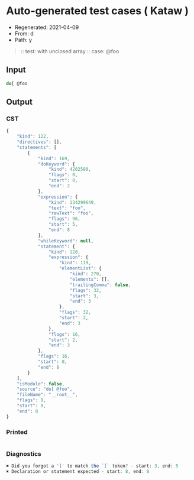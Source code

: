 # Auto-generated test cases ( Kataw )
- Regenerated: 2021-04-09
- From: d
- Path: y
> :: test: with unclosed array
> :: case: @foo
## Input

`````js
do[ @foo
`````

## Output

### CST

```javascript
{
    "kind": 122,
    "directives": [],
    "statements": [
        {
            "kind": 169,
            "doKeyword": {
                "kind": 4202580,
                "flags": 0,
                "start": 0,
                "end": 2
            },
            "expression": {
                "kind": 134299649,
                "text": "foo",
                "rawText": "foo",
                "flags": 96,
                "start": 5,
                "end": 8
            },
            "whileKeyword": null,
            "statement": {
                "kind": 120,
                "expression": {
                    "kind": 119,
                    "elementList": {
                        "kind": 270,
                        "elements": [],
                        "trailingComma": false,
                        "flags": 32,
                        "start": 3,
                        "end": 3
                    },
                    "flags": 32,
                    "start": 2,
                    "end": 3
                },
                "flags": 16,
                "start": 2,
                "end": 3
            },
            "flags": 16,
            "start": 0,
            "end": 8
        }
    ],
    "isModule": false,
    "source": "do[ @foo",
    "fileName": "__root__",
    "flags": 0,
    "start": 0,
    "end": 8
}
```

### Printed

```javascript

```

### Diagnostics

```javascript
✖ Did you forgot a ']' to match the `[` token? - start: 3, end: 5
✖ Declaration or statement expected - start: 8, end: 8

```

